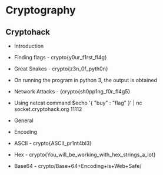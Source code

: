 # Cryptography
## Cryptohack
* Introduction
 * Finding flags - crypto{y0ur_f1rst_fl4g}
 * Great Snakes - crypto{z3n_0f_pyth0n}
  * On running the program in python 3, the output is obtained
 * Network Attacks - {crypto{sh0pp1ng_f0r_fl4g5} 
  * Using netcat command $echo '{ "buy" : "flag" }' | nc socket.cryptohack.org 11112

* General
 * Encoding
  * ASCII - crypto{ASCII_pr1nt4bl3}
  * Hex - crypto{You_will_be_working_with_hex_strings_a_lot}
  * Base64 - crypto/Base+64+Encoding+is+Web+Safe/
